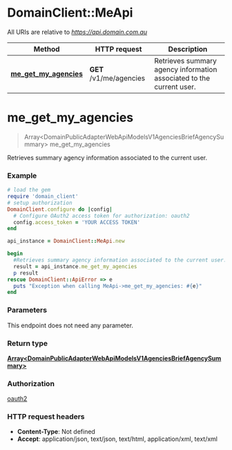 # DomainClient::MeApi

All URIs are relative to *https://api.domain.com.au*

Method | HTTP request | Description
------------- | ------------- | -------------
[**me_get_my_agencies**](MeApi.md#me_get_my_agencies) | **GET** /v1/me/agencies | Retrieves summary agency information associated to the current user.


# **me_get_my_agencies**
> Array&lt;DomainPublicAdapterWebApiModelsV1AgenciesBriefAgencySummary&gt; me_get_my_agencies

Retrieves summary agency information associated to the current user.

### Example
```ruby
# load the gem
require 'domain_client'
# setup authorization
DomainClient.configure do |config|
  # Configure OAuth2 access token for authorization: oauth2
  config.access_token = 'YOUR ACCESS TOKEN'
end

api_instance = DomainClient::MeApi.new

begin
  #Retrieves summary agency information associated to the current user.
  result = api_instance.me_get_my_agencies
  p result
rescue DomainClient::ApiError => e
  puts "Exception when calling MeApi->me_get_my_agencies: #{e}"
end
```

### Parameters
This endpoint does not need any parameter.

### Return type

[**Array&lt;DomainPublicAdapterWebApiModelsV1AgenciesBriefAgencySummary&gt;**](DomainPublicAdapterWebApiModelsV1AgenciesBriefAgencySummary.md)

### Authorization

[oauth2](../README.md#oauth2)

### HTTP request headers

 - **Content-Type**: Not defined
 - **Accept**: application/json, text/json, text/html, application/xml, text/xml




